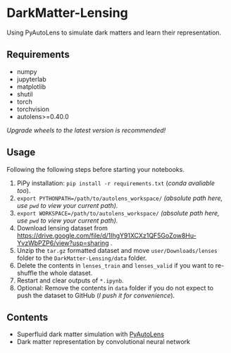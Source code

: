 # DarkMatter-Lensing
Using PyAutoLens to simulate dark matters and learn their representation.

## Requirements

- numpy
- jupyterlab
- matplotlib
- shutil
- torch
- torchvision
- autolens>=0.40.0

*Upgrade wheels to the latest version is recommended!*

## Usage

Following the following steps before starting your notebooks. 

1. PiPy installation: `pip install -r requirements.txt`  (*conda avaliable too*).
2. `export PYTHONPATH=/path/to/autolens_workspace/` *(absolute path here, use `pwd` to view your current path).*
3. `export WORKSPACE=/path/to/autolens_workspace/` *(absolute path here, use `pwd` to view your current path).*
4. Download lensing dataset from https://drive.google.com/file/d/1IhgY91XCXz1QF5GoZow8Hu-YvzWbPZP6/view?usp=sharing .
5. Unzip the `tar.gz` formatted dataset and move `user/Downloads/lenses` folder to the `DarkMatter-Lensing/data` folder.
6. Delete the contents in `lenses_train` and `lenses_valid` if you want to re-shuffle the whole dataset.
7. Restart and clear outputs of `*.ipynb`.
8. Optional: Remove the contents in `data` folder if you do not expect to push the dataset to GitHub (*I push it for convenience*).

## Contents

- Superfluid dark matter simulation with [PyAutoLens](https://github.com/Jammy2211/PyAutoLens)
- Dark matter representation by convolutional neural network